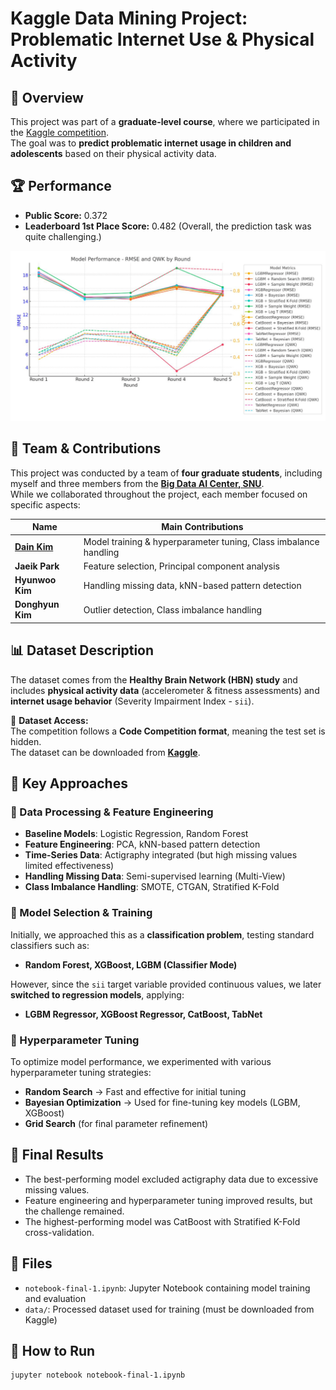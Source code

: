 # Kaggle Data Mining Project: Problematic Internet Use & Physical Activity

## 📌 Overview
This project was part of a **graduate-level course**, where we participated in the [Kaggle competition](https://www.kaggle.com/competitions/child-mind-institute-problematic-internet-use).  
The goal was to **predict problematic internet usage in children and adolescents** based on their physical activity data.

## 🏆 Performance
- **Public Score:** 0.372  
- **Leaderboard 1st Place Score:** 0.482 (Overall, the prediction task was quite challenging.)

<p align="center">
  <img src="performance.png" alt="Model Performance Comparison" width="600">
</p>

## 🏫 Team & Contributions
This project was conducted by a team of **four graduate students**, including myself and three members from the **[Big Data AI Center, SNU](http://dm.snu.ac.kr/ko/)**.  
While we collaborated throughout the project, each member focused on specific aspects:

| Name                 | Main Contributions |
|----------------------|---------------------------------------------|
| [**Dain Kim**](https://github.com/DainPixel) | Model training & hyperparameter tuning, Class imbalance handling |
| **Jaeik Park**       | Feature selection, Principal component analysis  |
| **Hyunwoo Kim**      | Handling missing data, kNN-based pattern detection    |
| **Donghyun Kim**     | Outlier detection, Class imbalance handling |



## 📊 Dataset Description
The dataset comes from the **Healthy Brain Network (HBN) study** and includes **physical activity data** (accelerometer & fitness assessments) and **internet usage behavior** (Severity Impairment Index - `sii`).

🔹 **Dataset Access:**  
The competition follows a **Code Competition format**, meaning the test set is hidden.  
The dataset can be downloaded from **[Kaggle](https://www.kaggle.com/competitions/child-mind-institute-problematic-internet-use)**.

## 🔧 Key Approaches
### **📌 Data Processing & Feature Engineering**
- **Baseline Models**: Logistic Regression, Random Forest  
- **Feature Engineering**: PCA, kNN-based pattern detection  
- **Time-Series Data**: Actigraphy integrated (but high missing values limited effectiveness)  
- **Handling Missing Data**: Semi-supervised learning (Multi-View)  
- **Class Imbalance Handling**: SMOTE, CTGAN, Stratified K-Fold  

### **📌 Model Selection & Training**
Initially, we approached this as a **classification problem**, testing standard classifiers such as:  
- **Random Forest, XGBoost, LGBM (Classifier Mode)**  

However, since the `sii` target variable provided continuous values, we later **switched to regression models**, applying:  
- **LGBM Regressor, XGBoost Regressor, CatBoost, TabNet**  

### **📌 Hyperparameter Tuning**
To optimize model performance, we experimented with various hyperparameter tuning strategies:  
- **Random Search** → Fast and effective for initial tuning  
- **Bayesian Optimization** → Used for fine-tuning key models (LGBM, XGBoost)  
- **Grid Search** (for final parameter refinement)  

## 🏁 Final Results
- The best-performing model excluded actigraphy data due to excessive missing values.  
- Feature engineering and hyperparameter tuning improved results, but the challenge remained.
- The highest-performing model was CatBoost with Stratified K-Fold cross-validation. 

## 📂 Files
- `notebook-final-1.ipynb`: Jupyter Notebook containing model training and evaluation  
- `data/`: Processed dataset used for training (must be downloaded from Kaggle)  

## 🚀 How to Run
```sh
jupyter notebook notebook-final-1.ipynb
